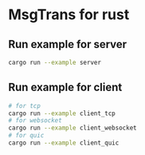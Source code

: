 # MsgTrans for rust

## Run example for server

```bash
cargo run --example server
```

## Run example for client

```bash
# for tcp
cargo run --example client_tcp
# for websocket
cargo run --example client_websocket
# for quic
cargo run --example client_quic
```
